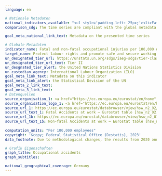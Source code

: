 ```yaml
---
language: en    

# Nationale Metadaten    
national_indicators_available: "<ul style='padding-left: 25px;'><li>Fatal occupational accidents</li> <li> Non-fatal occupational accidents</li></ul>"    
comparison_sdg: The time series are compliant with the global metadata.    

goal_meta_national_link_text: Metadata on the presented time series    

# Globale Metadaten    
indicator_name: Fatal and non-fatal occupational injuries per 100,000 workers, by sex and migrant status    
target_name: Protect labour rights and promote safe and secure working environments for all workers, including migrant workers, in particular women migrants, and those in precarious employment    
un_designated_tier_url: https://unstats.un.org/sdgs/iaeg-sdgs/tier-classification/    
un_designated_tier_url_text: Tier II    
un_desgnated_tier_alert: the United Nations Statistics Division    
un_custodian_agency: International Labour Organization (ILO)    
goal_meta_link_text: Metadata on this indicator    
goal_meta_link_alert: the Statistical Devision of the UN    
goal_meta_2_link_text:     
goal_meta_3_link_text:         
# Datenquellen
source_organisation_1: <a href="https://ec.europa.eu/eurostat/en/home" target="_blank"> Statistical office of the European Union (Eurostat) </a>
source_organisation_logo_1: <a href="https://ec.europa.eu/eurostat/en/home" target="_blank"><img src="https://g205sdgs.github.io/sdg-indicators/public/OrgImgEn/eurostat.png" alt="Logo eurostat" style="height:60px; width:148px"/></a>
source_url_1: https://ec.europa.eu/eurostat/databrowser/view/hsw_n2_02/default/table?lang=en
source_url_text_1: Fatal Accidents at work – Eurostat table [hsw_n2_02]
source_url_1b: https://ec.europa.eu/eurostat/databrowser/view/hsw_n2_01/default/table?lang=en
source_url_text_1b: Non-fatal Accidents at work – Eurostat table [hsw_n2_01]
    
computation_units: "Per 100,000 employees"    
copyright: '&copy; Federal Statistical Office (Destatis), 2023'    
data_footnote: Due to methodological changes, the results from 2020 onwards are only comparable with previous years to a limited extend.    

# Grafik Eigenschaften    
graph_title: Occupational accidents
graph_subtitles:    

national_geographical_coverage: Germany    
---
```


<span></span>